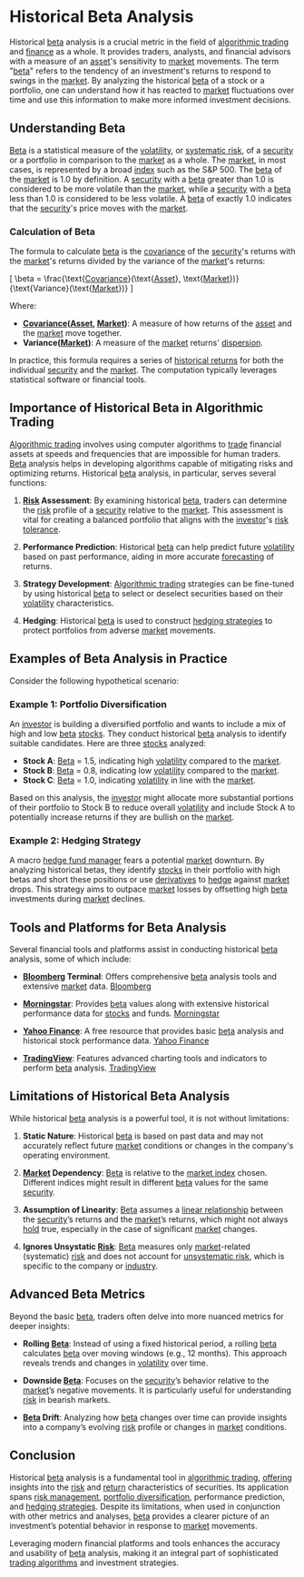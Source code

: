 # Historical Beta Analysis

Historical [beta](../b/beta.md) analysis is a crucial metric in the field of [algorithmic trading](../a/algorithmic_trading.md) and [finance](../f/finance.md) as a whole. It provides traders, analysts, and financial advisors with a measure of an [asset](../a/asset.md)'s sensitivity to [market](../m/market.md) movements. The term "[beta](../b/beta.md)" refers to the tendency of an investment's returns to respond to swings in the [market](../m/market.md). By analyzing the historical [beta](../b/beta.md) of a stock or a portfolio, one can understand how it has reacted to [market](../m/market.md) fluctuations over time and use this information to make more informed investment decisions.

## Understanding Beta

[Beta](../b/beta.md) is a statistical measure of the [volatility](../v/volatility.md), or [systematic risk](../s/systematic_risk.md), of a [security](../s/security.md) or a portfolio in comparison to the [market](../m/market.md) as a whole. The [market](../m/market.md), in most cases, is represented by a broad [index](../i/index.md) such as the S&P 500. The [beta](../b/beta.md) of the [market](../m/market.md) is 1.0 by definition. A [security](../s/security.md) with a [beta](../b/beta.md) greater than 1.0 is considered to be more volatile than the [market](../m/market.md), while a [security](../s/security.md) with a [beta](../b/beta.md) less than 1.0 is considered to be less volatile. A [beta](../b/beta.md) of exactly 1.0 indicates that the [security](../s/security.md)'s price moves with the [market](../m/market.md).

### Calculation of Beta

The formula to calculate [beta](../b/beta.md) is the [covariance](../c/covariance.md) of the [security](../s/security.md)'s returns with the [market](../m/market.md)'s returns divided by the variance of the [market](../m/market.md)'s returns:

\[ \beta = \frac{\text{[Covariance](../c/covariance.md)}(\text{[Asset](../a/asset.md)}, \text{[Market](../m/market.md)})}{\text{Variance}(\text{[Market](../m/market.md)})} \]

Where:
- **[Covariance](../c/covariance.md)([Asset](../a/asset.md), [Market](../m/market.md))**: A measure of how returns of the [asset](../a/asset.md) and the [market](../m/market.md) move together.
- **Variance([Market](../m/market.md))**: A measure of the [market](../m/market.md) returns' [dispersion](../d/dispersion.md).

In practice, this formula requires a series of [historical returns](../h/historical_returns.md) for both the individual [security](../s/security.md) and the [market](../m/market.md). The computation typically leverages statistical software or financial tools.

## Importance of Historical Beta in Algorithmic Trading

[Algorithmic trading](../a/algorithmic_trading.md) involves using computer algorithms to [trade](../t/trade.md) financial assets at speeds and frequencies that are impossible for human traders. [Beta](../b/beta.md) analysis helps in developing algorithms capable of mitigating risks and optimizing returns. Historical [beta](../b/beta.md) analysis, in particular, serves several functions:

1. **[Risk](../r/risk.md) Assessment**: By examining historical [beta](../b/beta.md), traders can determine the [risk](../r/risk.md) profile of a [security](../s/security.md) relative to the [market](../m/market.md). This assessment is vital for creating a balanced portfolio that aligns with the [investor](../i/investor.md)'s [risk tolerance](../r/risk_tolerance.md).

2. **Performance Prediction**: Historical [beta](../b/beta.md) can help predict future [volatility](../v/volatility.md) based on past performance, aiding in more accurate [forecasting](../f/forecasting.md) of returns.

3. **Strategy Development**: [Algorithmic trading](../a/algorithmic_trading.md) strategies can be fine-tuned by using historical [beta](../b/beta.md) to select or deselect securities based on their [volatility](../v/volatility.md) characteristics.

4. **Hedging**: Historical [beta](../b/beta.md) is used to construct [hedging strategies](../h/hedging_strategies.md) to protect portfolios from adverse [market](../m/market.md) movements.

## Examples of Beta Analysis in Practice

Consider the following hypothetical scenario: 

### Example 1: Portfolio Diversification

An [investor](../i/investor.md) is building a diversified portfolio and wants to include a mix of high and low [beta](../b/beta.md) [stocks](../s/stock.md). They conduct historical [beta](../b/beta.md) analysis to identify suitable candidates. Here are three [stocks](../s/stock.md) analyzed:

- **Stock A**: [Beta](../b/beta.md) = 1.5, indicating high [volatility](../v/volatility.md) compared to the [market](../m/market.md).
- **Stock B**: [Beta](../b/beta.md) = 0.8, indicating low [volatility](../v/volatility.md) compared to the [market](../m/market.md).
- **Stock C**: [Beta](../b/beta.md) = 1.0, indicating [volatility](../v/volatility.md) in line with the [market](../m/market.md).

Based on this analysis, the [investor](../i/investor.md) might allocate more substantial portions of their portfolio to Stock B to reduce overall [volatility](../v/volatility.md) and include Stock A to potentially increase returns if they are bullish on the [market](../m/market.md).

### Example 2: Hedging Strategy

A macro [hedge fund manager](../h/hedge_fund_manager.md) fears a potential [market](../m/market.md) downturn. By analyzing historical betas, they identify [stocks](../s/stock.md) in their portfolio with high betas and short these positions or use [derivatives](../d/derivatives.md) to [hedge](../h/hedge.md) against [market](../m/market.md) drops. This strategy aims to outpace [market](../m/market.md) losses by offsetting high [beta](../b/beta.md) investments during [market](../m/market.md) declines.

## Tools and Platforms for Beta Analysis

Several financial tools and platforms assist in conducting historical [beta](../b/beta.md) analysis, some of which include:

- **[Bloomberg](../b/bloomberg.md) Terminal**: Offers comprehensive [beta](../b/beta.md) analysis tools and extensive [market](../m/market.md) data. [Bloomberg](https://www.bloomberg.com/)
  
- **[Morningstar](../m/morningstar.md)**: Provides [beta](../b/beta.md) values along with extensive historical performance data for [stocks](../s/stock.md) and funds. [Morningstar](https://www.morningstar.com/)
  
- **[Yahoo Finance](../y/yahoo_finance.md)**: A free resource that provides basic [beta](../b/beta.md) analysis and historical stock performance data. [Yahoo Finance](https://finance.yahoo.com/)
  
- **[TradingView](../t/tradingview.md)**: Features advanced charting tools and indicators to perform [beta](../b/beta.md) analysis. [TradingView](https://www.tradingview.com/)

## Limitations of Historical Beta Analysis

While historical [beta](../b/beta.md) analysis is a powerful tool, it is not without limitations:

1. **Static Nature**: Historical [beta](../b/beta.md) is based on past data and may not accurately reflect future [market](../m/market.md) conditions or changes in the company's operating environment.

2. **[Market](../m/market.md) Dependency**: [Beta](../b/beta.md) is relative to the [market index](../m/market_index.md) chosen. Different indices might result in different [beta](../b/beta.md) values for the same [security](../s/security.md).

3. **Assumption of Linearity**: [Beta](../b/beta.md) assumes a [linear relationship](../l/linear_relationship.md) between the [security](../s/security.md)’s returns and the [market](../m/market.md)’s returns, which might not always [hold](../h/hold.md) true, especially in the case of significant [market](../m/market.md) changes.

4. **Ignores Unsystatic [Risk](../r/risk.md)**: [Beta](../b/beta.md) measures only [market](../m/market.md)-related (systematic) [risk](../r/risk.md) and does not account for [unsystematic risk](../u/unsystematic_risk.md), which is specific to the company or [industry](../i/industry.md).

## Advanced Beta Metrics

Beyond the basic [beta](../b/beta.md), traders often delve into more nuanced metrics for deeper insights:

- **Rolling [Beta](../b/beta.md)**: Instead of using a fixed historical period, a rolling [beta](../b/beta.md) calculates [beta](../b/beta.md) over moving windows (e.g., 12 months). This approach reveals trends and changes in [volatility](../v/volatility.md) over time.

- **Downside [Beta](../b/beta.md)**: Focuses on the [security](../s/security.md)’s behavior relative to the [market](../m/market.md)’s negative movements. It is particularly useful for understanding [risk](../r/risk.md) in bearish markets.

- **[Beta](../b/beta.md) Drift**: Analyzing how [beta](../b/beta.md) changes over time can provide insights into a company’s evolving [risk](../r/risk.md) profile or changes in [market](../m/market.md) conditions.

## Conclusion

Historical [beta](../b/beta.md) analysis is a fundamental tool in [algorithmic trading](../a/algorithmic_trading.md), [offering](../o/offering.md) insights into the [risk](../r/risk.md) and [return](../r/return.md) characteristics of securities. Its application spans [risk management](../r/risk_management.md), [portfolio diversification](../p/portfolio_diversification.md), performance prediction, and [hedging strategies](../h/hedging_strategies.md). Despite its limitations, when used in conjunction with other metrics and analyses, [beta](../b/beta.md) provides a clearer picture of an investment’s potential behavior in response to [market](../m/market.md) movements.

Leveraging modern financial platforms and tools enhances the accuracy and usability of [beta](../b/beta.md) analysis, making it an integral part of sophisticated [trading algorithms](../t/trading_algorithms.md) and investment strategies.
